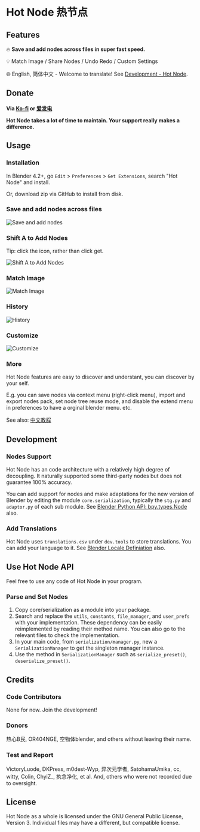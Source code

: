 # Hot Node 热节点
## Features

🔥 **Save and add nodes across files in super fast speed.**

💡 Match Image / Share Nodes / Undo Redo / Custom Settings

🌐 English, 简体中文 - Welcome to translate! See [Development - Hot Node](https://github.com/Trantor2098/hot_node/tree/main?tab=readme-ov-file#save-and-add-nodes).

## Donate
**Via [Ko-fi](https://ko-fi.com/trantor) or [爱发电](https://afdian.com/a/trantor)**

**Hot Node takes a lot of time to maintain. Your support really makes a difference.**

## Usage
### Installation
In Blender 4.2+, go `Edit` > `Preferences` > `Get Extensions`, search "Hot Node" and install.

Or, download zip via GitHub to install from disk.

### Save and add nodes across files
![Save and add nodes](https://raw.githubusercontent.com/Trantor2098/hot_node/main/dev/git_attachments/1_Reuse_Cross_File.gif)


### Shift A to Add Nodes
Tip: click the icon, rather than click get.

![Shift A to Add Nodes](https://raw.githubusercontent.com/Trantor2098/hot_node/main/dev/git_attachments/2_Shift_A_to_Access.gif)


### Match Image
![Match Image](https://raw.githubusercontent.com/Trantor2098/hot_node/main/dev/git_attachments/3_Match_Image.gif)


### History
![History](https://raw.githubusercontent.com/Trantor2098/hot_node/main/dev/git_attachments/4_History.gif)


### Customize
![Customize](https://raw.githubusercontent.com/Trantor2098/hot_node/main/dev/git_attachments/6_Customize.gif)

### More
Hot Node features are easy to discover and understant, you can discover by your self. 

E.g. you can save nodes via context menu (right-click menu), import and export nodes pack, set node tree reuse mode, and disable the extend menu in preferences to have a orginal blender menu. etc. 

See also: [中文教程](https://www.bilibili.com/video/BV1LstpzkE5a/?spm_id_from=333.1387.homepage.video_card.click&vd_source=2168ae30c7a04aea1acec469c4a292a6)

## Development
### Nodes Support
Hot Node has an code architecture with a relatively high degree of decoupling. It naturally supported some third-party nodes but does not guarantee 100% accuracy. 

You can add support for nodes and make adaptations for the new version of Blender by editing the module `core.serialization`, typically the `stg.py` and `adaptor.py` of each sub module. See [Blender Python API: bpy.types.Node](https://docs.blender.org/api/5.0/bpy.types.Node.html#bpy.types.Node) also.

### Add Translations
Hot Node uses `translations.csv` under `dev.tools` to store translations. You can add your language to it. See [Blender Locale Definiation](https://projects.staging.blender.org/blender/blender/src/branch/main/locale/languages) also.

## Use Hot Node API
Feel free to use any code of Hot Node in your program.

### Parse and Set Nodes
1. Copy core/serialization as a module into your package.
2. Search and replace the `utils`, `constants`, `file_manager`, and `user_prefs` with your implementation. These dependency can be easily reimplemented by reading their method name. You can also go to the relevant files to check the implementation.
3. In your main code, from `serialization/manager.py`, new a `SerializationManager` to get the singleton manager instance.
4. Use the method in `SerializationManager` such as `serialize_preset()`, `deserialize_preset()`.

## Credits
### Code Contributors
None for now. Join the development!

### Donors
热心B民, OR404NGE, 空物体blender, and others without leaving their name.

### Test and Report
VictoryLuode, DKPress, m0dest-Wyp, 异次元学者, SatohamaUmika, cc, witty, Colin, ChyiZ_, 执念净化, et al. And, others who were not recorded due to oversight.

## License
Hot Node as a whole is licensed under the GNU General Public License, Version 3.
Individual files may have a different, but compatible license.